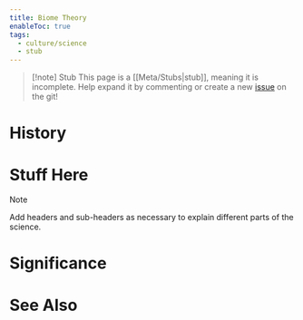 ```yaml
---
title: Biome Theory
enableToc: true
tags:
  - culture/science
  - stub
---
```


> [!note] Stub
> This page is a [[Meta/Stubs|stub]], meaning it is incomplete. Help expand it by commenting or create a new [issue](https://github.com/RagtimeGal/quartz--encyclopedia-mysenvaria/issues/new/choose) on the git!


# History

# Stuff Here

> [!note]
> Add headers and sub-headers as necessary to explain different parts of the science.
# Significance

# See Also